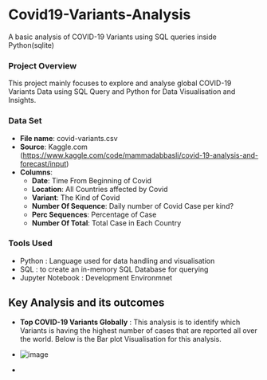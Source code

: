 # Covid19-Variants-Analysis
A basic analysis of COVID-19 Variants using SQL queries inside Python(sqlite)

### Project Overview
This project mainly focuses to explore and analyse global COVID-19 Variants Data using SQL Query and Python for Data Visualisation and Insights.

### Data Set
- **File name**: covid-variants.csv
- **Source**: Kaggle.com (https://www.kaggle.com/code/mammadabbasli/covid-19-analysis-and-forecast/input)
- **Columns**:
  - **Date**: Time From Beginning of Covid
  - **Location**: All Countries affected by Covid
  - **Variant**: The Kind of Covid
  - **Number Of Sequence**: Daily number of Covid Case per kind?
  - **Perc Sequences**: Percentage of Case
  - **Number Of Total**: Total Case in Each Country

### Tools Used
- Python : Language used for data handling and visualisation
- SQL : to create an in-memory SQL Database for querying
- Jupyter Notebook : Development Environmnet

## Key Analysis and its outcomes
- **Top COVID-19 Variants Globally** : This analysis is to identify which Variants is having the highest number of cases that are reported all over the world. Below is the Bar plot Visualisation for this analysis.
- ![image](https://github.com/user-attachments/assets/ed7df960-c717-40ce-b799-74fbfb377ca6)

- 
